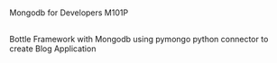 #
Mongodb for Developers M101P

##
Bottle Framework with Mongodb using pymongo python connector to create Blog Application